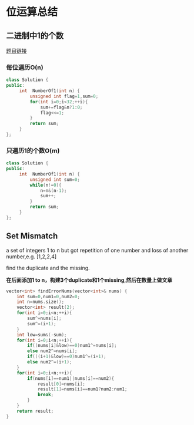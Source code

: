# 位运算总结
## 二进制中1的个数
[题目链接](https://www.nowcoder.com/practice/8ee967e43c2c4ec193b040ea7fbb10b8?tpId=13&tqId=11164&tPage=1&rp=1&ru=/ta/coding-interviews&qru=/ta/coding-interviews/question-ranking)
### 每位遍历O(n)
```cpp
class Solution {
public:
     int  NumberOf1(int n) {
         unsigned int flag=1,sum=0;
         for(int i=0;i<32;++i){
             sum+=flag&n?1:0;
             flag<<=1;
         }
         return sum;
     }
};
```
### 只遍历1的个数O(m)
```cpp
class Solution {
public:
     int  NumberOf1(int n) {
         unsigned int sum=0;
         while(n!=0){
             n=n&(n-1);
             sum++;
         }
         return sum;
     }
};
```

##  Set Mismatch

a set of integers 1 to n but got repetition of one number and loss of another number,e.g. [1,2,2,4]

find the duplicate and the missing.

**在后面添加1 to n，构建3个duplicate和1个missing,然后在数量上做文章**

```cpp
vector<int> findErrorNums(vector<int>& nums) {
    int sum=0,num1=0,num2=0;
    int n=nums.size();
    vector<int> result(2);
    for(int i=0;i<n;++i){
        sum^=nums[i];
        sum^=(i+1);
    }
    int low=sum&(-sum);
    for(int i=0;i<n;++i){
        if((nums[i]&low)==0)num1^=nums[i];
        else num2^=nums[i];
        if(((i+1)&low)==0)num1^=(i+1);
        else num2^=(i+1);
    }
    for(int i=0;i<n;++i){
        if(nums[i]==num1||nums[i]==num2){
            result[0]=nums[i];
            result[1]=nums[i]==num1?num2:num1;
            break;
        }
    }
    return result;
}
```